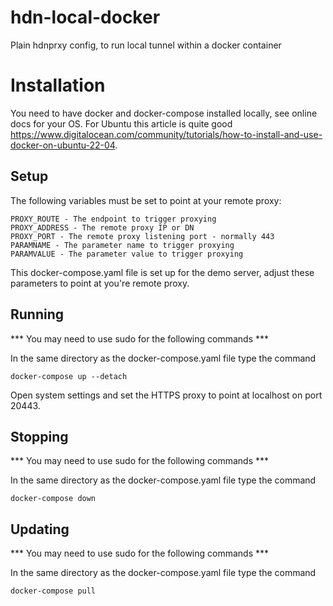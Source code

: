 # hdn-local-docker
Plain hdnprxy config, to run local tunnel within a docker container

# Installation

You need to have docker and docker-compose installed locally, see online docs for your OS. For Ubuntu this article is
quite good https://www.digitalocean.com/community/tutorials/how-to-install-and-use-docker-on-ubuntu-22-04.

## Setup

The following variables must be set to point at your remote proxy:
```
PROXY_ROUTE - The endpoint to trigger proxying
PROXY_ADDRESS - The remote proxy IP or DN
PROXY_PORT - The remote proxy listening port - normally 443
PARAMNAME - The parameter name to trigger proxying
PARAMVALUE - The parameter value to trigger proxying
```

This docker-compose.yaml file is set up for the demo server, adjust these parameters to point at you're remote proxy.

## Running

*** You may need to use sudo for the following commands ***

In the same directory as the docker-compose.yaml file type the command
```
docker-compose up --detach
```

Open system settings and set the HTTPS proxy to point at localhost on port 20443.

## Stopping

*** You may need to use sudo for the following commands ***

In the same directory as the docker-compose.yaml file type the command
```
docker-compose down
```

## Updating

*** You may need to use sudo for the following commands ***

In the same directory as the docker-compose.yaml file type the command
```
docker-compose pull
```


